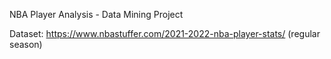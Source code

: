 NBA Player Analysis - Data Mining Project

Dataset: https://www.nbastuffer.com/2021-2022-nba-player-stats/ (regular season)
